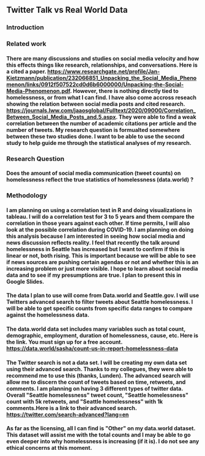 ## Twitter Talk vs Real World Data

### Introduction
#### 

### Related work
#### There are many discussions and studies on social media velocity and how this effects things like research, relationships, and conversations. Here is a cited a paper. https://www.researchgate.net/profile/Jan-Kietzmann/publication/232066851_Unpacking_the_Social_Media_Phenomenon/links/0912f507522cd0d6b6000000/Unpacking-the-Social-Media-Phenomenon.pdf. However, there is nothing directly tied to homelessness, or from what I can find. I have also come accross reseach showing the relation between social media posts and cited research. https://journals.lww.com/jaaosglobal/Fulltext/2020/09000/Correlation_Between_Social_Media_Posts_and.5.aspx. They were able to find a weak correlation between the number of academic citations per article and the number of tweets. My research question is formualted somewhere between these two studies done. I want to be able to use the second study to help guide me through the statistical analyses of my research.

### Research Question
#### Does the amount of social media communication (tweet counts) on homelessness reflect the true statistics of homelessness (data.world) ? 

### Methodology
#### I am planning on using a correlation test in R and doing visualizations in tableau. I will do a correlation test for 3 to 5 years and them compare the correlation in those years against each other. If time permits, I will also look at the possible correlation during COVID-19. I am planning on doing this analysis because I am interested in seeing how social media and news discussion reflects reality. I feel that recently the talk around homelessness in Seattle has increased but I want to confirm if this is linear or not, both rising. This is important because we will be able to see if news sources are pushing certain agendas or not and whether this is an increasing problem or just more visible. I hope to learn about social media data and to see if my presumptions are true. I plan to present this in Google Slides.

#### The data I plan to use will come from Data.world and Seattle.gov. I will use Twitters advanced search to filter tweets about Seattle homelessness. I will be able to get specific counts from specific data ranges to compare against the homelessness data. 

#### The data.world data set includes many variables such as total count, demographic, employment, duration of homelessness, cause, etc. Here is the link. You must sign up for a free account. https://data.world/sasha/count-us-in-report-homelessness-data

#### The Twitter search is not a data set. I will be creating my own data set using their advanced search. Thanks to my collegues, they were able to recommend me to use this (thanks, Lunden).  The advanced search will allow me to discern the count of tweets based on time, retweets, and comments. I am planning on having 3 different types of twitter data. Overall "Seattle homelessness" tweet count, "Seattle homelessness" count with 5k retweets, and "Seattle homelessness" with 1k comments.Here is a link to their advanced search. https://twitter.com/search-advanced?lang=en

#### As far as the licensing, all I can find is "Other" on my data.world dataset. This dataset will assist me with the total counts and I may be able to go even deeper into why homelessness is increasing (if it is). I do not see any ethical concerns at this moment.

